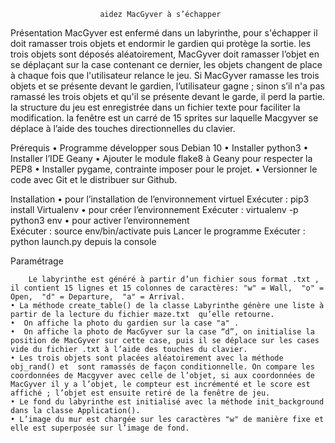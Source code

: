                 
						aidez MacGyver à s’échapper

Présentation
        MacGyver est enfermé dans un labyrinthe, pour s'échapper il doit ramasser trois objets et endormir le gardien qui protège la sortie.
les trois objets sont déposés aléatoirement, MacGyver doit ramasser l’objet en se déplaçant sur la case contenant ce dernier, les objets changent de place à chaque fois que l'utilisateur relance le jeu.
Si MacGyver ramasse les trois objets et se présente devant le gardien, l’utilisateur gagne ; sinon s’il n'a pas ramassé les trois objets et qu'il se présente devant le garde, il perd la partie.
la structure  du jeu est enregistrée dans un fichier texte  pour faciliter la modification.
la fenêtre est un carré de 15 sprites sur laquelle Macgyver se déplace à l’aide des touches directionnelles du clavier.

Prérequis
    • Programme développer sous Debian 10 
    • Installer python3
    • Installer l’IDE Geany 
    • Ajouter le module flake8 à Geany pour respecter la PEP8 
    • Installer pygame, contrainte imposer pour le projet.
    • Versionner le code avec Git et le distribuer sur Github.

Installation
    • pour l’installation de l’environnement virtuel 
		 Exécuter : pip3 install Virtualenv
    • pour créer l’environnement 
		 Exécuter : virtualenv -p python3 env 
    • pour activer l’environnement  
	   Exécuter : source env/bin/activate 
    puis Lancer le programme
    Exécuter : python launch.py depuis la console

Paramétrage

        Le labyrinthe est généré à partir d’un fichier sous format .txt , il contient 15 lignes et 15 colonnes de caractères: "w" = Wall,  "o" = Open,  "d" = Departure,  "a" = Arrival.
    • La méthode create_table() de la classe Labyrinthe génère une liste à partir de la lecture du fichier maze.txt  qu’elle retourne.
    •  On affiche la photo du gardien sur la case "a" .
    •  On affiche la photo de MacGyver sur la case “d”, on initialise la position de MacGyver sur cette case, puis il se déplace sur les cases vide du fichier .txt à l’aide des touches du clavier. 
    • Les trois objets sont placées aléatoirement avec la méthode obj_rand() et  sont ramassés de façon conditionnelle. On compare les coordonnées de Macgyver avec celle de l’objet, si aux coordonnées de MacGyver il y a l’objet, le compteur est incrémenté et le score est affiché ; l’objet est ensuite retiré de la fenêtre de jeu.
    • Le fond du labyrinthe est initialisé avec la méthode init_background dans la classe Application().
    • L’image du mur est chargée sur les caractères "w" de manière fixe et elle est superposée sur l’image de fond. 

